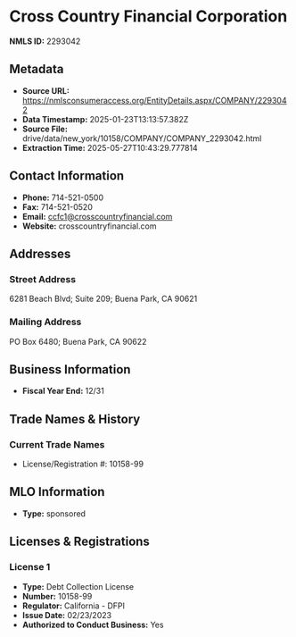 # Cross Country Financial Corporation

**NMLS ID:** 2293042

## Metadata
- **Source URL:** https://nmlsconsumeraccess.org/EntityDetails.aspx/COMPANY/2293042
- **Data Timestamp:** 2025-01-23T13:13:57.382Z
- **Source File:** drive/data/new_york/10158/COMPANY/COMPANY_2293042.html
- **Extraction Time:** 2025-05-27T10:43:29.777814

## Contact Information
- **Phone:** 714-521-0500
- **Fax:** 714-521-0520
- **Email:** ccfc1@crosscountryfinancial.com
- **Website:** crosscountryfinancial.com

## Addresses
### Street Address
6281 Beach Blvd; Suite 209; Buena Park, CA 90621

### Mailing Address
PO Box 6480; Buena Park, CA 90622

## Business Information
- **Fiscal Year End:** 12/31

## Trade Names & History
### Current Trade Names
- License/Registration #: 10158-99

## MLO Information
- **Type:** sponsored

## Licenses & Registrations

### License 1
- **Type:** Debt Collection License
- **Number:** 10158-99
- **Regulator:** California - DFPI
- **Issue Date:** 02/23/2023
- **Authorized to Conduct Business:** Yes
